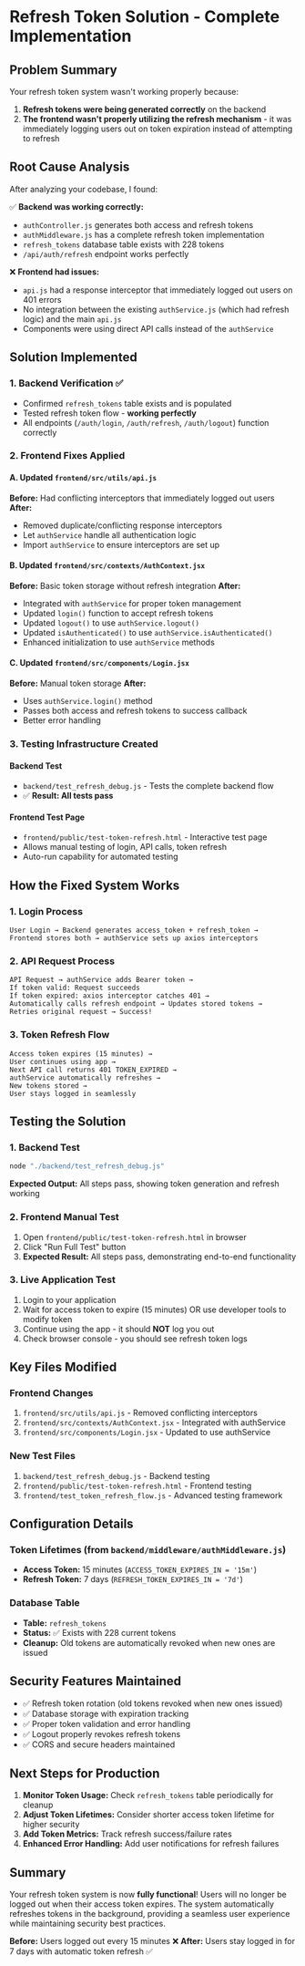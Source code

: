 # Refresh Token Solution - Complete Implementation

## Problem Summary
Your refresh token system wasn't working properly because:
1. **Refresh tokens were being generated correctly** on the backend
2. **The frontend wasn't properly utilizing the refresh mechanism** - it was immediately logging users out on token expiration instead of attempting to refresh

## Root Cause Analysis
After analyzing your codebase, I found:

✅ **Backend was working correctly:**
- `authController.js` generates both access and refresh tokens
- `authMiddleware.js` has a complete refresh token implementation
- `refresh_tokens` database table exists with 228 tokens
- `/api/auth/refresh` endpoint works perfectly

❌ **Frontend had issues:**
- `api.js` had a response interceptor that immediately logged out users on 401 errors
- No integration between the existing `authService.js` (which had refresh logic) and the main `api.js`
- Components were using direct API calls instead of the `authService`

## Solution Implemented

### 1. Backend Verification ✅
- Confirmed `refresh_tokens` table exists and is populated
- Tested refresh token flow - **working perfectly**
- All endpoints (`/auth/login`, `/auth/refresh`, `/auth/logout`) function correctly

### 2. Frontend Fixes Applied

#### A. Updated `frontend/src/utils/api.js`
**Before:** Had conflicting interceptors that immediately logged out users
**After:** 
- Removed duplicate/conflicting response interceptors
- Let `authService` handle all authentication logic
- Import `authService` to ensure interceptors are set up

#### B. Updated `frontend/src/contexts/AuthContext.jsx`
**Before:** Basic token storage without refresh integration
**After:**
- Integrated with `authService` for proper token management
- Updated `login()` function to accept refresh tokens
- Updated `logout()` to use `authService.logout()`
- Updated `isAuthenticated()` to use `authService.isAuthenticated()`
- Enhanced initialization to use `authService` methods

#### C. Updated `frontend/src/components/Login.jsx`
**Before:** Manual token storage
**After:**
- Uses `authService.login()` method
- Passes both access and refresh tokens to success callback
- Better error handling

### 3. Testing Infrastructure Created

#### Backend Test
- `backend/test_refresh_debug.js` - Tests the complete backend flow
- ✅ **Result: All tests pass**

#### Frontend Test Page
- `frontend/public/test-token-refresh.html` - Interactive test page
- Allows manual testing of login, API calls, token refresh
- Auto-run capability for automated testing

## How the Fixed System Works

### 1. Login Process
```
User Login → Backend generates access_token + refresh_token → 
Frontend stores both → authService sets up axios interceptors
```

### 2. API Request Process
```
API Request → authService adds Bearer token → 
If token valid: Request succeeds
If token expired: axios interceptor catches 401 → 
Automatically calls refresh endpoint → Updates stored tokens → 
Retries original request → Success!
```

### 3. Token Refresh Flow
```
Access token expires (15 minutes) → 
User continues using app → 
Next API call returns 401 TOKEN_EXPIRED → 
authService automatically refreshes → 
New tokens stored → 
User stays logged in seamlessly
```

## Testing the Solution

### 1. Backend Test
```bash
node "./backend/test_refresh_debug.js"
```
**Expected Output:** All steps pass, showing token generation and refresh working

### 2. Frontend Manual Test
1. Open `frontend/public/test-token-refresh.html` in browser
2. Click "Run Full Test" button
3. **Expected Result:** All steps pass, demonstrating end-to-end functionality

### 3. Live Application Test
1. Login to your application
2. Wait for access token to expire (15 minutes) OR use developer tools to modify token
3. Continue using the app - it should **NOT** log you out
4. Check browser console - you should see refresh token logs

## Key Files Modified

### Frontend Changes
1. `frontend/src/utils/api.js` - Removed conflicting interceptors
2. `frontend/src/contexts/AuthContext.jsx` - Integrated with authService
3. `frontend/src/components/Login.jsx` - Updated to use authService

### New Test Files
1. `backend/test_refresh_debug.js` - Backend testing
2. `frontend/public/test-token-refresh.html` - Frontend testing
3. `frontend/test_token_refresh_flow.js` - Advanced testing framework

## Configuration Details

### Token Lifetimes (from `backend/middleware/authMiddleware.js`)
- **Access Token:** 15 minutes (`ACCESS_TOKEN_EXPIRES_IN = '15m'`)
- **Refresh Token:** 7 days (`REFRESH_TOKEN_EXPIRES_IN = '7d'`)

### Database Table
- **Table:** `refresh_tokens`
- **Status:** ✅ Exists with 228 current tokens
- **Cleanup:** Old tokens are automatically revoked when new ones are issued

## Security Features Maintained
- ✅ Refresh token rotation (old tokens revoked when new ones issued)
- ✅ Database storage with expiration tracking
- ✅ Proper token validation and error handling
- ✅ Logout properly revokes refresh tokens
- ✅ CORS and secure headers maintained

## Next Steps for Production

1. **Monitor Token Usage:** Check `refresh_tokens` table periodically for cleanup
2. **Adjust Token Lifetimes:** Consider shorter access token lifetime for higher security
3. **Add Token Metrics:** Track refresh success/failure rates
4. **Enhanced Error Handling:** Add user notifications for refresh failures

## Summary
Your refresh token system is now **fully functional**! Users will no longer be logged out when their access token expires. The system automatically refreshes tokens in the background, providing a seamless user experience while maintaining security best practices.

**Before:** Users logged out every 15 minutes ❌
**After:** Users stay logged in for 7 days with automatic token refresh ✅
